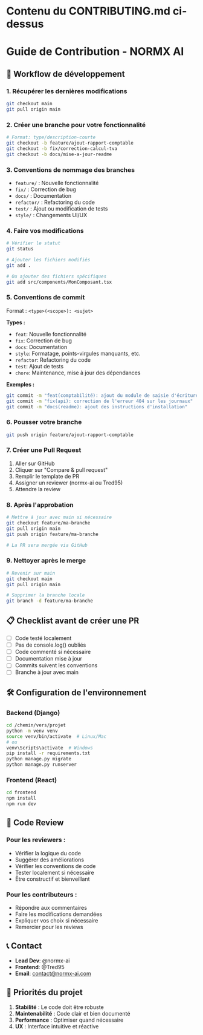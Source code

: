 # Contenu du CONTRIBUTING.md ci-dessus
# Guide de Contribution - NORMX AI

## 🚀 Workflow de développement

### 1. Récupérer les dernières modifications
```bash
git checkout main
git pull origin main
```

### 2. Créer une branche pour votre fonctionnalité
```bash
# Format: type/description-courte
git checkout -b feature/ajout-rapport-comptable
git checkout -b fix/correction-calcul-tva
git checkout -b docs/mise-a-jour-readme
```

### 3. Conventions de nommage des branches
- `feature/` : Nouvelle fonctionnalité
- `fix/` : Correction de bug
- `docs/` : Documentation
- `refactor/` : Refactoring du code
- `test/` : Ajout ou modification de tests
- `style/` : Changements UI/UX

### 4. Faire vos modifications
```bash
# Vérifier le statut
git status

# Ajouter les fichiers modifiés
git add .

# Ou ajouter des fichiers spécifiques
git add src/components/MonComposant.tsx
```

### 5. Conventions de commit
Format : `<type>(<scope>): <sujet>`

**Types :**
- `feat`: Nouvelle fonctionnalité
- `fix`: Correction de bug
- `docs`: Documentation
- `style`: Formatage, points-virgules manquants, etc.
- `refactor`: Refactoring du code
- `test`: Ajout de tests
- `chore`: Maintenance, mise à jour des dépendances

**Exemples :**
```bash
git commit -m "feat(comptabilité): ajout du module de saisie d'écritures"
git commit -m "fix(api): correction de l'erreur 404 sur les journaux"
git commit -m "docs(readme): ajout des instructions d'installation"
```

### 6. Pousser votre branche
```bash
git push origin feature/ajout-rapport-comptable
```

### 7. Créer une Pull Request
1. Aller sur GitHub
2. Cliquer sur "Compare & pull request"
3. Remplir le template de PR
4. Assigner un reviewer (normx-ai ou Tred95)
5. Attendre la review

### 8. Après l'approbation
```bash
# Mettre à jour avec main si nécessaire
git checkout feature/ma-branche
git pull origin main
git push origin feature/ma-branche

# La PR sera mergée via GitHub
```

### 9. Nettoyer après le merge
```bash
# Revenir sur main
git checkout main
git pull origin main

# Supprimer la branche locale
git branch -d feature/ma-branche
```

## 📋 Checklist avant de créer une PR

- [ ] Code testé localement
- [ ] Pas de console.log() oubliés
- [ ] Code commenté si nécessaire
- [ ] Documentation mise à jour
- [ ] Commits suivent les conventions
- [ ] Branche à jour avec main

## 🛠 Configuration de l'environnement

### Backend (Django)
```bash
cd /chemin/vers/projet
python -m venv venv
source venv/bin/activate  # Linux/Mac
# ou
venv\Scripts\activate  # Windows
pip install -r requirements.txt
python manage.py migrate
python manage.py runserver
```

### Frontend (React)
```bash
cd frontend
npm install
npm run dev
```

## 🤝 Code Review

### Pour les reviewers :
- Vérifier la logique du code
- Suggérer des améliorations
- Vérifier les conventions de code
- Tester localement si nécessaire
- Être constructif et bienveillant

### Pour les contributeurs :
- Répondre aux commentaires
- Faire les modifications demandées
- Expliquer vos choix si nécessaire
- Remercier pour les reviews

## 📞 Contact

- **Lead Dev**: @normx-ai
- **Frontend**: @Tred95
- **Email**: contact@normx-ai.com

## 🎯 Priorités du projet

1. **Stabilité** : Le code doit être robuste
2. **Maintenabilité** : Code clair et bien documenté
3. **Performance** : Optimiser quand nécessaire
4. **UX** : Interface intuitive et réactive